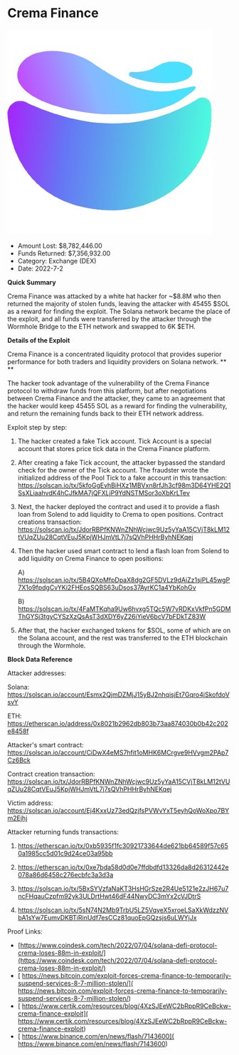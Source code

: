 # Crema Finance
![Crema Finance](/rektimages/Crema-Finance.png)
- Amount Lost: $8,782,446.00
- Funds Returned: $7,356,932.00
- Category: Exchange (DEX)
- Date: 2022-7-2

**Quick Summary**

Crema Finance was attacked by a white hat hacker for ~$8.8M who then returned the majority of stolen funds, leaving the attacker with 45455 $SOL as a reward for finding the exploit. The Solana network became the place of the exploit, and all funds were transferred by the attacker through the Wormhole Bridge to the ETH network and swapped to 6K $ETH.

  


 **Details of the Exploit**

Crema Finance is a concentrated liquidity protocol that provides superior performance for both traders and liquidity providers on Solana network. ** **

The hacker took advantage of the vulnerability of the Crema Finance protocol to withdraw funds from this platform, but after negotiations between Crema Finance and the attacker, they came to an agreement that the hacker would keep 45455 SOL as a reward for finding the vulnerability, and return the remaining funds back to their ETH network address.

  


Exploit step by step:

1) The hacker created a fake Tick account. Tick Account is a special account that stores price tick data in the Crema Finance platform.

2) After creating a fake Tick account, the attacker bypassed the standard check for the owner of the Tick account. The fraudster wrote the initialized address of the Pool Tick to a fake account in this transaction: https://solscan.io/tx/5kfoGgEvhBiHXz1MBVxn8rfJh3cf98m3D64YHE2Q1SsXLiaahvdK4hCJfkMA7jQFXLjP9YdNSTMSor3oXbKrLTev

3) Next, the hacker deployed the contract and used it to provide a flash loan from Solend to add liquidity to Crema to open positions. Contract creations transaction: https://solscan.io/tx/JdorRBPfKNWnZNhWcjwc9Uz5yYaA15CVjT8kLM12tVUqZUu28CqtVEuJ5KpjWHJmVtL7j7sQVhPHHrByhNEKqej

4) Then the hacker used smart contract to lend a flash loan from Solend to add liquidity on Crema Finance to open positions:

   A) https://solscan.io/tx/5B4QXpMfpDpaX8dg2GF5DVLz9dAiZz1sjPL45wgP7X1o9fpdgCvYKi2FHEosSQBS63uDsos37AyrKC1a4YbKohGv

   B) https://solscan.io/tx/4FaMTKqha9Uw6hvxg5TQc5W7vRDKxVkfPn5GDMThGYSj3tgyCYSzXzQsAsT3dXDY6yZ26iYieV6bcV7bFDkTZ83W

5) After that, the hacker exchanged tokens for $SOL, some of which are on the Solana account, and the rest was transferred to the ETH blockchain through the Wormhole.

  


 **Block Data Reference**

Attacker addresses: 

Solana: https://solscan.io/account/Esmx2QjmDZMjJ15yBJ2nhqisjEt7Gqro4jSkofdoVsvY

ETH: https://etherscan.io/address/0x8021b2962db803b73aa874030b0b42c202e8458f

Attacker's smart contract: https://solscan.io/account/CiDwX4eMS7hfit1oMHK6MCrgve9HVvgm2PAp7Cz6Bck

Contract creation transaction: https://solscan.io/tx/JdorRBPfKNWnZNhWcjwc9Uz5yYaA15CVjT8kLM12tVUqZUu28CqtVEuJ5KpjWHJmVtL7j7sQVhPHHrByhNEKqej

Victim address: https://solscan.io/account/Ej4KxxUz73edQzjfsPVWvYxT5eyhQoWoXpo7BYm2Ejhj

  


Attacker returning funds transactions:

1) https://etherscan.io/tx/0xb5935f1fc30921733644de621bb64589f57c650a1985cc5d01c9d24ce03a95bb

2) https://etherscan.io/tx/0xe7bda58d0d0e7ffdbdfd13326da8d26312442e078a86d6458c276ecbfc3a3d3a

3) https://solscan.io/tx/5BxSYVzfaNaKT3HsHGrSze2R4Ue5121e2zJH67u7ncFHqauCzpfm92yk3ULDrtHwt46dF44NwyDC3mYx2cVJDtrS

4) https://solscan.io/tx/5sN74N2Mb9TrbU5LZ5VqyeX5xroeLSaXkWdzzNVbA1sYw7EumvDKBTiRinUdf7esCCz81quoEpGQzsjs6uLWYjJx


Proof Links:
- [https://www.coindesk.com/tech/2022/07/04/solana-defi-protocol-crema-loses-88m-in-exploit/](https://www.coindesk.com/tech/2022/07/04/solana-defi-protocol-crema-loses-88m-in-exploit/)
- [ https://news.bitcoin.com/exploit-forces-crema-finance-to-temporarily-suspend-services-8-7-million-stolen/]( https://news.bitcoin.com/exploit-forces-crema-finance-to-temporarily-suspend-services-8-7-million-stolen/)
- [ https://www.certik.com/resources/blog/4XzSJEeWC2bRppR9CeBckw-crema-finance-exploit]( https://www.certik.com/resources/blog/4XzSJEeWC2bRppR9CeBckw-crema-finance-exploit)
- [ https://www.binance.com/en/news/flash/7143600]( https://www.binance.com/en/news/flash/7143600)


